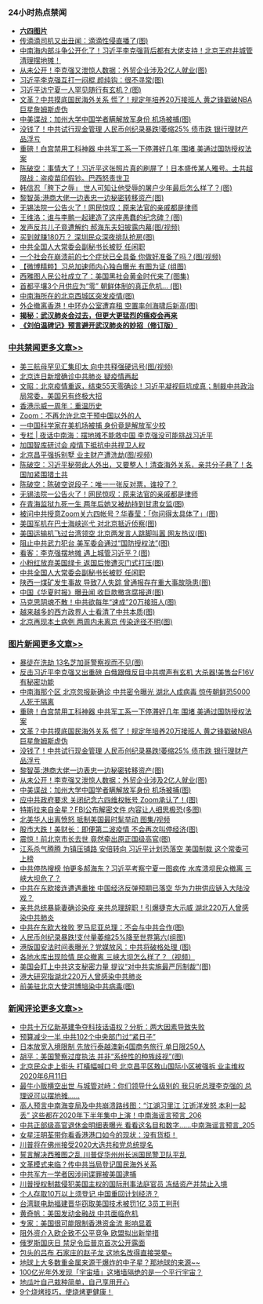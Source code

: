 <div class="catlist">
<h3>24小时热点禁闻</h3>
<ul>
<li><b><a href="64photo" target="_blank">六四图片</a></b></li>
<li><a href="https://github.com/fqnews/bnews/blob/master/cbnews/20200612/1343617.md">传滴滴司机又出丑闻：滴滴性侵直播了(图)</a></li>
<li><a href="https://github.com/fqnews/bnews/blob/master/comments/20200612/1343528.md">中南海内部斗争公开化了！习近平李克强背后都有大佬支持！北京王府井城管清理摆地摊！</a></li>
<li><a href="https://github.com/fqnews/bnews/blob/master/topimagenews/20200612/1343722.md">从未公开！李克强又泄惊人数据：外贸企业涉及2亿人就业(图)</a></li>
<li><a href="https://github.com/fqnews/bnews/blob/master/cbnews/20200612/1343542.md">习近平李克强互打一闷棍 颜纯钩：很不寻常(图)</a></li>
<li><a href="https://github.com/fqnews/bnews/blob/master/cbnews/20200612/1343618.md">习近平访宁夏一人罕见随行有玄机？(图)</a></li>
<li><a href="https://github.com/fqnews/bnews/blob/master/topimagenews/20200612/1343768.md">文革？中共摸底国民海外关系 慌了！规定年培养20万接班人 黄之锋戳破NBA巨星詹姆斯虚伪</a></li>
<li><a href="https://github.com/fqnews/bnews/blob/master/topimagenews/20200612/1343673.md">中美谍战：加州大学中国学者瞒解放军身份 机场被捕(图)</a></li>
<li><a href="https://github.com/fqnews/bnews/blob/master/topimagenews/20200612/1343744.md">没钱了！中共试行现金管理 人民币创纪录暴跌!萎缩25% 债市跌 银行理财产品浮亏</a></li>
<li><a href="https://github.com/fqnews/bnews/blob/master/topimagenews/20200612/1343812.md">重磅！白宫禁用工科神器 中共军工系一下停滞好几年 围堵 美通过国防授权法案</a></li>
<li><a href="https://github.com/fqnews/bnews/blob/master/cbnews/20200612/1343604.md">陈破空：事情大了！习近平这张照片真的刷屏了！日本盛传某人雅号。土共超限战：盗疫苗印假钞。巴西怒责世卫 </a></li>
<li><a href="https://github.com/fqnews/bnews/blob/master/cnnews/20200612/1343795.md">韩信忍「胯下之辱」 世人可知让他受辱的屠户少年最后怎么样了？(图)</a></li>
<li><a href="https://github.com/fqnews/bnews/blob/master/topimagenews/20200612/1343740.md">黎智英:港商大佬一边表忠一边秘密转移资产(图)</a></li>
<li><a href="https://github.com/fqnews/bnews/blob/master/cbnews/20200612/1343792.md">无锡法院一公告火了！网民惊叹：原来法官的亲戚都是律师</a></li>
<li><a href="https://github.com/fqnews/bnews/blob/master/cnnews/20200612/1343725.md">王维洛：谁与李鹏一起建造了这座愚蠢的纪念碑？(图)</a></li>
<li><a href="https://github.com/fqnews/bnews/blob/master/cnnews/20200612/1343601.md">发声反共儿子竟遭解约 郝海东夫妇披露内幕(图/视频)</a></li>
<li><a href="https://github.com/fqnews/bnews/blob/master/cbnews/20200612/1343705.md">买到就赚180万？ 深圳民众深夜排队抢房(图)</a></li>
<li><a href="https://github.com/fqnews/bnews/blob/master/cbnews/20200612/1343756.md">中共全国人大常委会副秘书长被贬 任闲职</a></li>
<li><a href="https://github.com/fqnews/bnews/blob/master/cbnews/20200612/1343609.md">一个社会在崩溃前的七个症状已全具备 你做好准备了吗？(图/视频)</a></li>
<li><a href="https://github.com/fqnews/bnews/blob/master/comments/20200612/1343658.md">【微博精粹】习总加速师内心独白曝光 有图为证 (组图)</a></li>
<li><a href="https://github.com/fqnews/bnews/blob/master/cnnews/20200612/1343735.md">西雅图人民公社成立了：美国黑社会黄金时代来了(图集)</a></li>
<li><a href="https://github.com/fqnews/bnews/blob/master/cnnews/20200612/1343626.md">首都平壤3个月供应为“零” 朝鲜体制的真正危机… (图)</a></li>
<li><a href="https://github.com/fqnews/bnews/blob/master/cnnews/20200612/1343532.md">中南海所在的北京西城区突发疫情(图)</a></li>
<li><a href="https://github.com/fqnews/bnews/blob/master/cnnews/20200612/1343737.md">外企撤离香港！中环办公室遭弃租 空置率创海啸后新高(图)</a></li>
<li><b><a href="https://github.com/fqnews/bnews/blob/master/comments/20200211/1275071.md" target="_blank">揭秘：武汉肺炎会过去，但更大更猛烈的瘟疫会再来</a></b></li>
<li><b><a href="https://github.com/fqnews/bnews/blob/master/comments/20200207/1272816.md" target="_blank">《刘伯温碑记》预言避开武汉肺炎的妙招（修订版）</a></b></li>
</ul>
</div>

<div class="catlist">
<h3><a href="https://github.com/fqnews/bnews/blob/master/cbnews/" target="_blank">中共禁闻</a><span><a href="https://github.com/fqnews/bnews/blob/master/cbnews/" target="_blank" rel="nofollow">更多文章>></a></span></h3>
<ul>
<li><a href="https://github.com/fqnews/bnews/blob/master/cbnews/20200613/1344061.md" target="_blank">美三航母罕见汇集印太 向中共释强硬讯号(图/视频)</a></li>
<li><a href="https://github.com/fqnews/bnews/blob/master/cbnews/20200613/1344060.md" target="_blank">北京连日新增确诊中共肺炎 疑疫情再起</a></li>
<li><a href="https://github.com/fqnews/bnews/blob/master/cbnews/20200613/1344054.md" target="_blank">文昭：北京疫情重返，结束55天零确诊！习近平凝视巨坑成真；制裁中共政治局常委，美国另有终极大招</a></li>
<li><a href="https://github.com/fqnews/bnews/blob/master/cbnews/20200613/1344011.md" target="_blank">香港示威一周年：重温历史</a></li>
<li><a href="https://github.com/fqnews/bnews/blob/master/cbnews/20200613/1344010.md" target="_blank">Zoom：不再允许北京干预中国以外的人</a></li>
<li><a href="https://github.com/fqnews/bnews/blob/master/cbnews/20200613/1344009.md" target="_blank">一中国科学家在美机场被捕 身份竟是解放军少校</a></li>
<li><a href="https://github.com/fqnews/bnews/blob/master/cbnews/20200613/1343928.md" target="_blank">专栏 | 夜话中南海：摆地摊不能救中国    李克强没可能挑战习近平</a></li>
<li><a href="https://github.com/fqnews/bnews/blob/master/cbnews/20200613/1343884.md" target="_blank">加国智库研讨会 疫情下抵抗中共捍卫人权</a></li>
<li><a href="https://github.com/fqnews/bnews/blob/master/cbnews/20200613/1343883.md" target="_blank">北京昌平强拆别墅 业主财产遭洗劫(图/视频)</a></li>
<li><a href="https://github.com/fqnews/bnews/blob/master/cbnews/20200613/1343844.md" target="_blank">陈破空：习近平秘带此人外出，又要整人！清查海外关系，亲共分子悬了！各国加紧围猎土共</a></li>
<li><a href="https://github.com/fqnews/bnews/blob/master/cbnews/20200613/1343842.md" target="_blank">陈破空：陈破空说段子：唯一一张反对票，谁投了？</a></li>
<li><a href="https://github.com/fqnews/bnews/blob/master/cbnews/20200612/1343792.md" target="_blank">无锡法院一公告火了！网民惊叹：原来法官的亲戚都是律师</a></li>
<li><a href="https://github.com/fqnews/bnews/blob/master/cbnews/20200612/1343784.md" target="_blank">在青海监狱九死一生 两年后她又被劫持到甘肃女监(图)</a></li>
<li><a href="https://github.com/fqnews/bnews/blob/master/cbnews/20200612/1343781.md" target="_blank">被问中共授意Zoom关六四帐号？华春莹：「你问得太具体了」(图)</a></li>
<li><a href="https://github.com/fqnews/bnews/blob/master/cbnews/20200612/1343775.md" target="_blank">美国军机在巴士海峡巡弋 对北京抵近侦察(图)</a></li>
<li><a href="https://github.com/fqnews/bnews/blob/master/cbnews/20200612/1343770.md" target="_blank">美国运输机飞过台湾领空 北京两发言人跳脚叫嚣 网友热议(图)</a></li>
<li><a href="https://github.com/fqnews/bnews/blob/master/cbnews/20200612/1343769.md" target="_blank">阻止中共武力犯台 美军委会通过“国防授权法”(图)</a></li>
<li><a href="https://github.com/fqnews/bnews/blob/master/cbnews/20200612/1343766.md" target="_blank">看客：李克强摆地摊 遇上城管习近平？(图)</a></li>
<li><a href="https://github.com/fqnews/bnews/blob/master/cbnews/20200612/1343765.md" target="_blank">小粉红放弃美国绿卡 返国后惨遭灭门式打压(图)</a></li>
<li><a href="https://github.com/fqnews/bnews/blob/master/cbnews/20200612/1343756.md" target="_blank">中共全国人大常委会副秘书长被贬 任闲职</a></li>
<li><a href="https://github.com/fqnews/bnews/blob/master/cbnews/20200612/1343755.md" target="_blank">陕西一煤矿发生事故 导致7人失踪 曾通报存在重大事故隐患(图)</a></li>
<li><a href="https://github.com/fqnews/bnews/blob/master/cbnews/20200612/1343745.md" target="_blank">中国《华夏时报》曝丑闻 收巨款撤贪腐报道(图)</a></li>
<li><a href="https://github.com/fqnews/bnews/blob/master/cbnews/20200612/1343727.md" target="_blank">马克思阴魂不散！中共欲每年“速成”20万接班人(图)</a></li>
<li><a href="https://github.com/fqnews/bnews/blob/master/cbnews/20200612/1343715.md" target="_blank">越来越多的西方政界人士看清了中共本质(图)</a></li>
<li><a href="https://github.com/fqnews/bnews/blob/master/cbnews/20200612/1343714.md" target="_blank">北京再现本土病例 两周内未离京 传染途径不明(图)</a></li>

</ul>
</div>
<div class="catlist">
<h3><a href="https://github.com/fqnews/bnews/blob/master/topimagenews/" target="_blank">图片新闻</a><span><a href="https://github.com/fqnews/bnews/blob/master/topimagenews/" target="_blank" rel="nofollow">更多文章>></a></span></h3>
<ul>
<li><a href="https://github.com/fqnews/bnews/blob/master/topimagenews/20200613/1344059.md" target="_blank">暴徒在洗劫 13名芝加哥警察视而不见(图)</a></li>
<li><a href="https://github.com/fqnews/bnews/blob/master/topimagenews/20200613/1343882.md" target="_blank">反击习近平李克强又出重磅 白俄跟俄反目中共噤声有玄机 大杀器!美售台F16V有秘密功能</a></li>
<li><a href="https://github.com/fqnews/bnews/blob/master/topimagenews/20200613/1343881.md" target="_blank">中南海那个区 北京忽报新确诊 中共密令曝光 湖北人成病毒 惊传朝鲜恐5000人死于隔离</a></li>
<li><a href="https://github.com/fqnews/bnews/blob/master/topimagenews/20200612/1343812.md" target="_blank">重磅！白宫禁用工科神器 中共军工系一下停滞好几年 围堵 美通过国防授权法案</a></li>
<li><a href="https://github.com/fqnews/bnews/blob/master/topimagenews/20200612/1343768.md" target="_blank">文革？中共摸底国民海外关系 慌了！规定年培养20万接班人 黄之锋戳破NBA巨星詹姆斯虚伪</a></li>
<li><a href="https://github.com/fqnews/bnews/blob/master/topimagenews/20200612/1343744.md" target="_blank">没钱了！中共试行现金管理 人民币创纪录暴跌!萎缩25% 债市跌 银行理财产品浮亏</a></li>
<li><a href="https://github.com/fqnews/bnews/blob/master/topimagenews/20200612/1343740.md" target="_blank">黎智英:港商大佬一边表忠一边秘密转移资产(图)</a></li>
<li><a href="https://github.com/fqnews/bnews/blob/master/topimagenews/20200612/1343722.md" target="_blank">从未公开！李克强又泄惊人数据：外贸企业涉及2亿人就业(图)</a></li>
<li><a href="https://github.com/fqnews/bnews/blob/master/topimagenews/20200612/1343673.md" target="_blank">中美谍战：加州大学中国学者瞒解放军身份 机场被捕(图)</a></li>
<li><a href="https://github.com/fqnews/bnews/blob/master/topimagenews/20200612/1343605.md" target="_blank">应中共政府要求 关闭纪念六四维权帐号 Zoom承认了！(图)</a></li>
<li><a href="https://github.com/fqnews/bnews/blob/master/topimagenews/20200612/1343508.md" target="_blank">特斯拉来自金星？FBI公布解密文件 内容让人细思极恐(多图)</a></li>
<li><a href="https://github.com/fqnews/bnews/blob/master/topimagenews/20200612/1343474.md" target="_blank">北美华人出离愤怒 抵制美国最时髦举动 图集/视频</a></li>
<li><a href="https://github.com/fqnews/bnews/blob/master/topimagenews/20200612/1343455.md" target="_blank">股市大跌！美财长：即便第二波疫情 不会再次叫停经济(图)</a></li>
<li><a href="https://github.com/fqnews/bnews/blob/master/topimagenews/20200611/1343360.md" target="_blank">震惊！前北京市长去世 竟然牵出原正国级高官(图)</a></li>
<li><a href="https://github.com/fqnews/bnews/blob/master/topimagenews/20200611/1343335.md" target="_blank">江系杀气腾腾 为镇压铺路 安倍转向 习近平计划恐落空 美国制裁 这个常委可上榜</a></li>
<li><a href="https://github.com/fqnews/bnews/blob/master/topimagenews/20200611/1343316.md" target="_blank">中共停热搜榜 怕更多郝海东？习近平考察宁夏一图疯传 水库溃坝民众撤离 三峡大坝危了？</a></li>
<li><a href="https://github.com/fqnews/bnews/blob/master/topimagenews/20200611/1343206.md" target="_blank">中共在东欧接连遭遇重挫 中国经济反弹预期已落空 华为力拚供应链入大陆没戏？</a></li>
<li><a href="https://github.com/fqnews/bnews/blob/master/topimagenews/20200611/1343192.md" target="_blank">亲共总统暴毙妻确诊染疫 亲共总理辞职！引爆捷克大示威 湖北220万人曾感染中共肺炎</a></li>
<li><a href="https://github.com/fqnews/bnews/blob/master/topimagenews/20200611/1343119.md" target="_blank">中共在东欧大挫败 罗马尼亚总理：不会与中共合作(图)</a></li>
<li><a href="https://github.com/fqnews/bnews/blob/master/topimagenews/20200611/1343089.md" target="_blank">人民币创纪录暴跌!支付量萎缩25%降至世界第六(组图)</a></li>
<li><a href="https://github.com/fqnews/bnews/blob/master/topimagenews/20200611/1343056.md" target="_blank">港版国安法时间表曝光？党媒放风：中共将破格处理 (图)</a></li>
<li><a href="https://github.com/fqnews/bnews/blob/master/topimagenews/20200611/1343035.md" target="_blank">各地水库出现险情 民众撤离 三峡大坝怎么样了？（视频）</a></li>
<li><a href="https://github.com/fqnews/bnews/blob/master/topimagenews/20200611/1343025.md" target="_blank">美国会盯上中共这支秘密力量 提议“对中共实施最严厉制裁”(图)</a></li>
<li><a href="https://github.com/fqnews/bnews/blob/master/topimagenews/20200611/1342937.md" target="_blank">港大研究指湖北220万人曾感染中共肺炎</a></li>
<li><a href="https://github.com/fqnews/bnews/blob/master/topimagenews/20200611/1342932.md" target="_blank">前美驻北京大使洪博培染中共病毒(图)</a></li>

</ul>
</div>
<div class="catlist">
<h3><a href="https://github.com/fqnews/bnews/blob/master/comments/" target="_blank">新闻评论</a><span><a href="https://github.com/fqnews/bnews/blob/master/comments/" target="_blank" rel="nofollow">更多文章>></a></span></h3>
<ul>
<li><a href="https://github.com/fqnews/bnews/blob/master/comments/20200613/1344058.md" target="_blank">中共十万亿新基建争夺科技话语权？分析：两大因素导致失败</a></li>
<li><a href="https://github.com/fqnews/bnews/blob/master/comments/20200613/1344057.md" target="_blank">预算减少一半 中共102个中央部门过“紧日子”</a></li>
<li><a href="https://github.com/fqnews/bnews/blob/master/comments/20200613/1344056.md" target="_blank">日本放宽入境限制 先放行泰越澳新4国商务旅行 单日限250人</a></li>
<li><a href="https://github.com/fqnews/bnews/blob/master/comments/20200613/1344053.md" target="_blank">胡平：美国警察过度执法 并非“系统性的种族歧视”(图)</a></li>
<li><a href="https://github.com/fqnews/bnews/blob/master/comments/20200613/1344043.md" target="_blank">北京民众走上街头 打橫幅喊口号 北京昌平区敖山国际小区被强拆 业主维权 2020年6月11日</a></li>
<li><a href="https://github.com/fqnews/bnews/blob/master/comments/20200613/1344042.md" target="_blank">最牛小贩横空出世 与城管对峙：你们领导什么级别的 我只听总理李克强的 总理说可以摆地摊……</a></li>
<li><a href="https://github.com/fqnews/bnews/blob/master/comments/20200613/1344041.md" target="_blank">高人预言中南海变局及中共崩溃路线图：“江湖习里江 江逝洋发怒 本利一起丢” 这些都在2020年下半年集中上演！中南海谣言预言_206</a></li>
<li><a href="https://github.com/fqnews/bnews/blob/master/comments/20200613/1344040.md" target="_blank">中共正部级高官退休金明细表曝光 看看这名目和数字……中南海谣言预言_205</a></li>
<li><a href="https://github.com/fqnews/bnews/blob/master/comments/20200613/1344039.md" target="_blank">女星汪明荃带你看香港港口如今的现状：没有货柜！</a></li>
<li><a href="https://github.com/fqnews/bnews/blob/master/comments/20200613/1343998.md" target="_blank">川普将在佛州接受2020大选共和党总统提名</a></li>
<li><a href="https://github.com/fqnews/bnews/blob/master/comments/20200613/1343997.md" target="_blank">誓言解决西雅图之乱 川普促华州州长派国民警卫队平乱</a></li>
<li><a href="https://github.com/fqnews/bnews/blob/master/comments/20200613/1343996.md" target="_blank">文革模式来临？传中共当局登记国民海外关系</a></li>
<li><a href="https://github.com/fqnews/bnews/blob/master/comments/20200613/1343995.md" target="_blank">中共军方一学者因涉间谍罪被美国逮捕</a></li>
<li><a href="https://github.com/fqnews/bnews/blob/master/comments/20200613/1343994.md" target="_blank">川普授权制裁侵犯美国主权的国际刑事法庭官员 冻结资产并禁止入境</a></li>
<li><a href="https://github.com/fqnews/bnews/blob/master/comments/20200613/1343993.md" target="_blank">个人存取10万以上须登记 中国重回计划经济？</a></li>
<li><a href="https://github.com/fqnews/bnews/blob/master/comments/20200613/1343992.md" target="_blank">台湾联电助福建晋华窃取美国技术被罚1亿 3员工判刑</a></li>
<li><a href="https://github.com/fqnews/bnews/blob/master/comments/20200613/1343991.md" target="_blank">黄奇帆：美国发动金融战 中共面临危机</a></li>
<li><a href="https://github.com/fqnews/bnews/blob/master/comments/20200613/1343990.md" target="_blank">专家：美国很可能限制香港资金流 影响显着</a></li>
<li><a href="https://github.com/fqnews/bnews/blob/master/comments/20200613/1343989.md" target="_blank">阻外资介入欧企致不公平竞争  欧盟拟出新举措</a></li>
<li><a href="https://github.com/fqnews/bnews/blob/master/comments/20200613/1343988.md" target="_blank">俄罗斯国庆日 禁足令后普京首次公开露面</a></li>
<li><a href="https://github.com/fqnews/bnews/blob/master/comments/20200613/1343987.md" target="_blank">包头的吕布  石家庄的赵子龙  这地名改得直接哭晕~</a></li>
<li><a href="https://github.com/fqnews/bnews/blob/master/comments/20200613/1343986.md" target="_blank">地球上大多数重金属来源于爆炸的中子星？那地球的来源~~</a></li>
<li><a href="https://github.com/fqnews/bnews/blob/master/comments/20200613/1343985.md" target="_blank">100亿光年外发现「宇宙墙」这堵墙隔绝的是一个平行宇宙？</a></li>
<li><a href="https://github.com/fqnews/bnews/blob/master/comments/20200613/1343984.md" target="_blank">地瓜叶自己栽种简单，自己享用开心</a></li>
<li><a href="https://github.com/fqnews/bnews/blob/master/comments/20200613/1343983.md" target="_blank">9个烧烤技巧，使烧烤更健康！</a></li>

</ul>
</div>